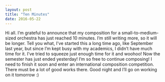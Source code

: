 ```yaml
---
layout: post
title: "Ten Minutes"
date: 2016-05-22
---
```


Hi all. I’m grateful to announce that my composition for a small-to-medium-sized orchestra has just reached 10 minutes. I’m still writing more, so it will be longer. Tell you what, I’ve started this a long time ago, like September last year, but since I’m kept busy with my academics, I didn’t have much time for it. I’ve tried to squeeze just enough time for it and woohoo! Now the semester has just ended yesterday! I’m so free to continue composing! I need to finish it soon and enter an international composition competition. There must be a lot of good works there. Good night and I’ll go on working on it tomorrow :)
